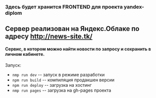 ### Здесь будет хранится FRONTEND для проекта yandex-diplom
## Сервер реализован на Яндекс.Облаке по адресу http://news-site.tk/
#### Cервис, в котором можно найти новости по запросу и сохранить в личном кабинете.

Запуск:

- `nmp run dev` -- запуск в режиме разработки
- `npm run build` -- компиляция продакшен версии
- `npm run deploy` -- загрузка на хостинг
- `nmp run pages` -- загрузка на gh-pages проекта


